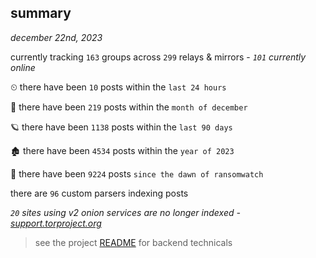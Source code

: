 
## summary
_december 22nd, 2023_

currently tracking `163` groups across `299` relays & mirrors - _`101` currently online_

⏲ there have been `10` posts within the `last 24 hours`

🦈 there have been `219` posts within the `month of december`

🪐 there have been `1138` posts within the `last 90 days`

🏚 there have been `4534` posts within the `year of 2023`

🦕 there have been `9224` posts `since the dawn of ransomwatch`

there are `96` custom parsers indexing posts

_`20` sites using v2 onion services are no longer indexed - [support.torproject.org](https://support.torproject.org/onionservices/v2-deprecation/)_

> see the project [README](https://github.com/joshhighet/ransomwatch#ransomwatch--) for backend technicals
